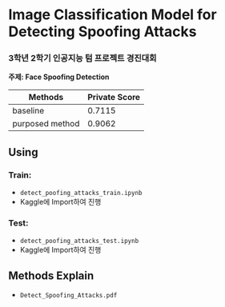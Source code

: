 # Image Classification Model for Detecting Spoofing Attacks

### 3학년 2학기 인공지능 텀 프로젝트 경진대회
**주제: Face Spoofing Detection**

| Methods | Private Score |
| ------- | ------------- |
| baseline | 0.7115         |
| purposed method | 0.9062       |

## Using
### Train:
- `detect_poofing_attacks_train.ipynb`
- Kaggle에 Import하여 진행

### Test:
- `detect_poofing_attacks_test.ipynb`
- Kaggle에 Import하여 진행

## Methods Explain
- `Detect_Spoofing_Attacks.pdf`
